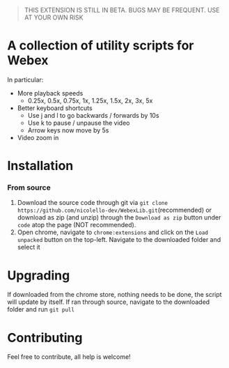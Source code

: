 > THIS EXTENSION IS STILL IN BETA. BUGS MAY BE FREQUENT. USE AT YOUR OWN RISK

# A collection of utility scripts for Webex

In particular:

- More playback speeds
  - 0.25x, 0.5x, 0.75x, 1x, 1.25x, 1.5x, 2x, 3x, 5x
- Better keyboard shortcuts
  - Use j and l to go backwards / forwards by 10s
  - Use k to pause / unpause the video
  - Arrow keys now move by 5s
- Video zoom in

# Installation

### From source

1. Download the source code through git via `git clone https://github.com/nicolello-dev/WebexLib.git`(recommended) or download as zip (and unzip) through the `Download as zip` button under `code` atop the page (NOT recommended).
2. Open chrome, navigate to `chrome:extensions` and click on the `Load unpacked` button on the top-left. Navigate to the downloaded folder and select it

# Upgrading

If downloaded from the chrome store, nothing needs to be done, the script will update by itself. If ran through source, navigate to the downloaded folder and run `git pull`

# Contributing

Feel free to contribute, all help is welcome!
